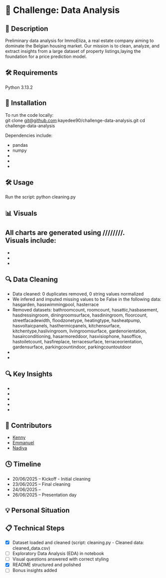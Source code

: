 # 🏡 Challenge: Data Analysis

## 📖 Description  
Preliminary data analysis for ImmoEliza, a real estate company aiming to dominate the Belgian housing market. Our mission is to clean, analyze, and extract insights from a large dataset of property listings,laying the foundation for a price prediction model.

## 🛠 Requirements
Python 3.13.2

## 🚀 Installation
To run the code locally:  
git clone git@github.com:kayedee90/challenge-data-analysis.git
cd challenge-data-analysis


Dependencies include:
- pandas
- numpy
-
-
-

## 🛠️ Usage
Run the script:
python cleaning.py


## 📊 Visuals
All charts are generated using ////////.  
Visuals include:
- 
- 
- 
- 
## 🔍 Data Cleaning
- Data cleaned: 0 duplicates removed, 0 string values normalized
- We infered and imputed missing values to be False in the following data: hasgarden, hasswimmingpool, hasterrace
- Removed datasets: bathroomcount, roomcount, hasattic,hasbasement, hasdressingroom, diningroomsurface, hasdiningroom, floorcount, streetfacadewidth, floodzonetype, heatingtype, hasheatpump, hasvoltaicpanels, hasthermicpanels, kitchensurface, kitchentype,haslivingroom, livingroomsurface, gardenorientation, hasairconditioning, hasarmoreddoor, hasvisiophone, hasoffice, hastoiletcount, hasfireplace, terracesurface, terraceorientation, gardensurface, parkingcountindoor, parkingcountoutdoor
- 
- 

## 🔍 Key Insights
- 
-
- 
- 
- 
  
## 👥 Contributors
- [Kenny](https://github.com/kayedee90)
- [Emmanuel](https://github.com/Manu1175)
- [Nadiya](https://github.com/nadiya0509)

  
## 🕓 Timeline
- 20/06/2025 – Kickoff - Initial cleaning
- 23/06/2025 – Final cleaning
- 24/06/2025 – 
- 26/06/2025 – Presentation day

  
## 💡 Personal Situation



## 📋 Technical Steps
- [x] Dataset loaded and cleaned (script: cleaning.py - Cleaned data: cleaned_data.csv)
- [ ] Exploratory Data Analysis (EDA) in notebook
- [ ] Visual questions answered with correct styling
- [x] README structured and polished
- [ ] Bonus insights added
